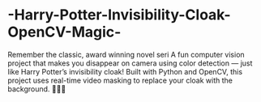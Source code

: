 # -Harry-Potter-Invisibility-Cloak-OpenCV-Magic-
Remember the classic, award winning novel seri
A fun computer vision project that makes you disappear on camera using color detection — just like Harry Potter’s invisibility cloak! Built with Python and OpenCV, this project uses real-time video masking to replace your cloak with the background. 🧙‍♂️✨
